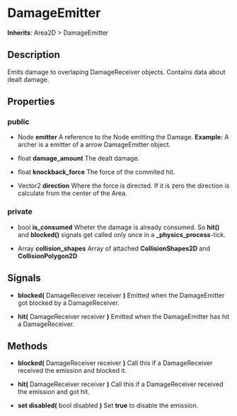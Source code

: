 # DamageEmitter
**Inherits**: Area2D > DamageEmitter
## Description
Emits damage to overlaping DamageReceiver objects. Contains data about dealt damage.

## Properties
### public

 - Node **emitter**
 A reference to the Node emitting the Damage. **Example:** A archer is a emitter of a arrow DamageEmitter object.
 
 - float **damage_amount**
 The dealt damage.

- float **knockback_force**
The force of the commited hit.

- Vector2 **direction**
Where the force is directed. If it is zero the direction is calculate from the center of the Area.

### private
- bool **is_consumed**
Wheter the damage is already consumed. So **hit()** and **blocked()** signals get called only once in a **_physics_process**-tick.

- Array **collision_shapes**
Array of attached **CollisionShapes2D** and **CollisionPolygon2D**

## Signals

 - **blocked(** DamageReceiver receiver **)**
    Emitted when the DamageEmitter got blocked by a DamageReceiver.

- **hit(** DamageReceiver receiver **)**
    Emitted when the DamageEmitter has hit a DamageReceiver.

## Methods
 - **blocked(** DamageReceiver receiver **)**
    Call this if a DamageReceiver received the emission and blocked it.

 - **hit(** DamageReceiver receiver **)**
    Call this if a DamageReceiver received the emission and got hit.

 - **set disabled(** bool disabled **)**
Set **true** to disable the emission.
